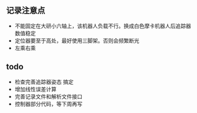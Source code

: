 ## 记录注意点
- 不能固定在大研小六轴上，该机器人负载不行。换成白色摩卡机器人后追踪器数值稳定
- 定位器要至于高处，最好使用三脚架。否则会频繁断光
- 左乘右乘

## todo
- 检查完善追踪器姿态                搞定
- 增加线性误差计算
- 完善记录文件和解析文件接口
- 控制器部分代码，等下周再写